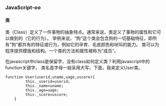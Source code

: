 ### JavaScript-oo

#### 类

类（Class）定义了一件事物的抽象特点。通常来说，类定义了事物的属性和它可以做到的（它的行为）。
举例来说，“狗”这个类会包含狗的一切基础特征，即所有“狗”都共有的特征或行为，例如它的孕育、毛皮颜色和吠叫的能力。
类可以为程序提供模版和结构。一个类的方法和属性被称为“成员”。

在javascript中class是保留字，没有class如何定义类？利用javascript中的function关键字，
类名首字母一般采用大写，下面，我来定义User类。

```
function User(userid,uname,uage,uscore){
	     this._userid=userid;
	     this._name=uname;
	     this._age=uage;
	     this._score=uscore;
	}

```
